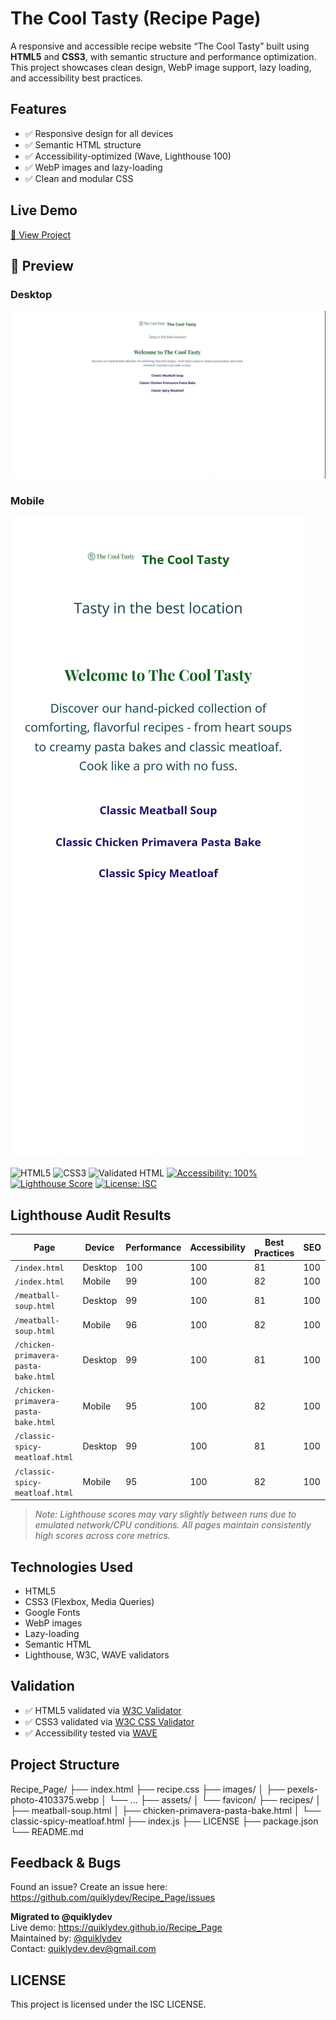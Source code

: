 # The Cool Tasty (Recipe Page)

A responsive and accessible recipe website “The Cool Tasty” built using **HTML5** and **CSS3**, with semantic structure and performance optimization. This project showcases clean design, WebP image support, lazy loading, and accessibility best practices.

## Features

- ✅ Responsive design for all devices
- ✅ Semantic HTML structure
- ✅ Accessibility-optimized (Wave, Lighthouse 100)
- ✅ WebP images and lazy-loading
- ✅ Clean and modular CSS

## Live Demo

[🔗 View Project](https://quiklydev.github.io/Recipe_Page/)

## 📸 Preview

### Desktop
![Desktop Preview](assets/screenshots/desktop-preview.webp)

### Mobile
![Mobile Preview](assets/screenshots/mobile-preview.webp)

![HTML5](https://img.shields.io/badge/HTML5-%23E34F26.svg?&style=flat&logo=html5&logoColor=white)
![CSS3](https://img.shields.io/badge/CSS3-%231572B6.svg?&style=flat&logo=css3&logoColor=white)
![Validated HTML](https://img.shields.io/w3c-validation/html?targetUrl=https://quiklydev.github.io/Recipe_Page/)
[![Accessibility: 100%](https://img.shields.io/badge/Accessibility-100%25-brightgreen)](https://quiklydev.github.io/Recipe_Page/)
[![Lighthouse Score](https://img.shields.io/badge/Lighthouse-95%2B-green)](https://quiklydev.github.io/Recipe_Page/)
[![License: ISC](https://img.shields.io/badge/License-ISC-blue.svg)](LICENSE)



## Lighthouse Audit Results

| Page                                   | Device  | Performance | Accessibility | Best Practices | SEO  |
|-------------------------------------------|-------------|-------------|----------------|----------------|------|
| `/index.html`                             | Desktop     | 100         | 100             | 81            | 100   |
| `/index.html`                             | Mobile      | 99          | 100             | 82            | 100   |
| `/meatball-soup.html`                     | Desktop     | 99         | 100             | 81            | 100   |
| `/meatball-soup.html`                     | Mobile      | 96          | 100             | 82            | 100   |
| `/chicken-primavera-pasta-bake.html`     | Desktop     | 99         | 100             | 81            | 100   |
| `/chicken-primavera-pasta-bake.html`     | Mobile      | 95          | 100             | 82            | 100   |
| `/classic-spicy-meatloaf.html`           | Desktop     | 99         | 100             | 81            | 100   |
| `/classic-spicy-meatloaf.html`           | Mobile      | 95          | 100             | 82            | 100   |
> _Note: Lighthouse scores may vary slightly between runs due to emulated network/CPU conditions. All pages maintain consistently high scores across core metrics._

## Technologies Used
- HTML5
- CSS3 (Flexbox, Media Queries)
- Google Fonts
- WebP images
- Lazy-loading
- Semantic HTML
- Lighthouse, W3C, WAVE validators 

## Validation 

- ✅ HTML5 validated via [W3C Validator](https://validator.w3.org/)
- ✅ CSS3 validated via [W3C CSS Validator](https://jigsaw.w3.org/css-validator/)
- ✅ Accessibility tested via [WAVE](https://webaim.org/)

## Project Structure

Recipe_Page/
├── index.html
├── recipe.css
├── images/
│   ├── pexels-photo-4103375.webp
│   └── ...
├── assets/
│   └── favicon/
├── recipes/
│   ├── meatball-soup.html
│   ├── chicken-primavera-pasta-bake.html
│   └── classic-spicy-meatloaf.html
├── index.js
├── LICENSE
├── package.json
└── README.md

## Feedback & Bugs
Found an issue? Create an issue here: https://github.com/quiklydev/Recipe_Page/issues

**Migrated to @quiklydev**  
Live demo: https://quiklydev.github.io/Recipe_Page  
Maintained by: [@quiklydev](https://github.com/quiklydev)  
Contact: quiklydev.dev@gmail.com

## LICENSE

This project is licensed under the ISC LICENSE.
